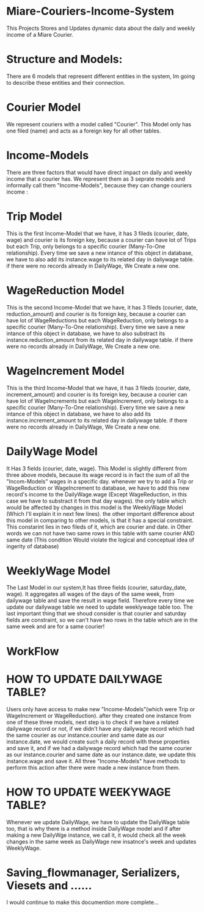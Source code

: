 # Miare-Couriers-Income-System
This Projects Stores and Updates dynamic data about the daily and weekly income of a Miare Courier. 

# Structure and Models:
There are 6 models that represent different entities in the system,
Im going to describe these entities and their connection. 

# Courier Model
We represent couriers with a model called "Courier".
This Model only has one filed (name) and acts as a foreign key for all other tables.

# Income-Models
There are three factors that would have direct impact on daily and weekly income that a courier has.
We represent them as 3 seprate models and informally call them "Income-Models", because they can change couriers income :

# Trip Model
This is the first Income-Model that we have, it has 3 fileds (courier, date, wage) and courier is its foreign key, because a courier can have lot of Trips
but each Trip, only belongs to a specific courier (Many-To-One relationship). Every time we save a new intance of this object in database, we have to also add its instance.wage to its related day in dailywage table. if there were no records already in DailyWage, We Create a new one.

# WageReduction Model
This is the second Income-Model that we have, it has 3 fileds (courier, date, reduction_amount) and courier is its foreign key, because a courier can have lot of
WageReductions but each WageReduction, only belongs to a specific courier (Many-To-One relationship). Every time we save a new intance of this object in database, we have to also substract its instance.reduction_amount from its related day in dailywage table. if there were no records already in DailyWage, We Create a new one.

# WageIncrement Model
This is the third Income-Model that we have, it has 3 fileds (courier, date, increment_amount) and courier is its foreign key, because a courier can have lot of
WageIncrements but each WageIncrement, only belongs to a specific courier (Many-To-One relationship). Every time we save a new intance of this object in database, we have to also add its instance.increment_amount to its related day in dailywage table. if there were no records already in DailyWage, We Create a new one.

# DailyWage Model
It Has 3 fields (courier, date, wage). This Model is slightly different from three above models, because its wage record is in fact the sum of all the "Incom-Models" wages in a specific day. whenever we try to add a Trip or WageReduction or WageIncrement to database, we have to add this new record's income to the DailyWage.wage (Except WageReduction, in this case we have to substract it from that day wages). 
the only table which would be affected by changes in this model is the WeeklyWage Model (Which I'll explain it in next few lines). the other important difference about this model in comparing to other models, is that it has a special constraint.
This constarint lies in two fileds of it, which are courier and date. in Other words we can not have two same rows in this table with same courier AND same date (This condition Would violate the logical and conceptual idea of ingerity of database) 

# WeeklyWage Model
The Last Model in our system,It has three fields (courier, saturday_date, wage). It aggregates all wages of the days of the same week, from dailywage table and save the result in wage field. Therefore every time we update our dailywage table we need to update weeklywage table too. The last important thing that we shoud consider is that courier and saturday fields are constraint, so we can't have two rows in the table which are in the same week and are for a same courier!


# WorkFlow
# HOW TO UPDATE DAILYWAGE TABLE?
Users only have access to make new "Income-Models"(which were Trip or WageIncrement or WageReduction). after they created one instance from one of these three 
models, next step is to check if we have a related dailywage record or not, if we didn't have any dailywage record which had the same courier as our instance.courier and same date as our instance.date, we would create such a daily record with these properties and save it, and if we had a dailywage record which had the same courier as our instance.courier and same date as our instance.date, we update this instance.wage and save it. All three "Income-Models" have methods to perform this action after there were made a new instance from them.

# HOW TO UPDATE WEEKYWAGE TABLE?
Whenever we update DailyWage, we have to update the DailyWage table too, that is why there is a method inside DailyWage model and if after making a new DailyWge instance, we call it, it would check all the week changes in the same week as DailyWage new insatnce's week and updates WeeklyWage.

# Saving_flowmanager, Serializers, Viesets and ......
I would continue to make this documention more complete...

